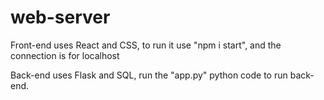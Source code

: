 # web-server

Front-end uses React and CSS, to run it use "npm i start", and the connection is for localhost

Back-end uses Flask and SQL, run the "app.py" python code to run back-end.